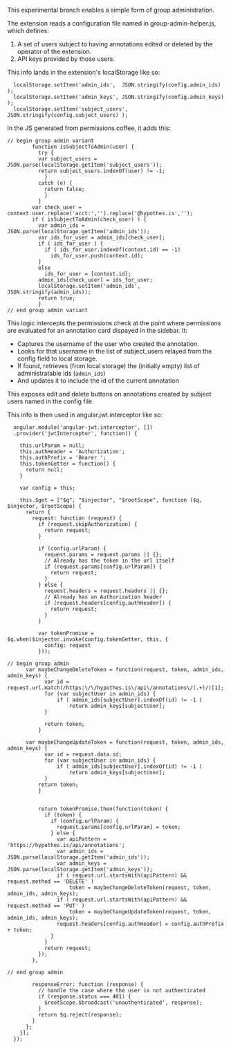 This experimental branch enables a simple form of group administration.

The extension reads a configuration file named in group-admin-helper.js, which defines:

1. A set of users subject to having annotations edited or deleted by the operator of the extension.
2. API keys provided by those users.

This info lands in the extension's localStorage like so:

```
  localStorage.setItem('admin_ids',  JSON.stringify(config.admin_ids) );
  localStorage.setItem('admin_keys', JSON.stringify(config.admin_keys) );
  localStorage.setItem('subject_users', JSON.stringify(config.subject_users) );

```

In the JS generated from permissions.coffee, it adds this:

```
// begin group admin variant
        function isSubjectToAdmin(user) {
          try {
          var subject_users = JSON.parse(localStorage.getItem('subject_users'));
          return subject_users.indexOf(user) != -1;
            }
          catch (e) {
            return false;
            }
          }
        var check_user = context.user.replace('acct:','').replace('@hypothes.is','');
        if ( isSubjectToAdmin(check_user) ) {
          var admin_ids = JSON.parse(localStorage.getItem('admin_ids'));
          var ids_for_user = admin_ids[check_user];
          if ( ids_for_user ) {
            if ( ids_for_user.indexOf(context.id) == -1) 
              ids_for_user.push(context.id);
          }
          else 
            ids_for_user = [context.id];
          admin_ids[check_user] = ids_for_user;
          localStorage.setItem('admin_ids', JSON.stringify(admin_ids));
          return true;
          }
// end group admin variant
```

This logic intercepts the permissions check at the point where permissions are evaluated for an annotation card dispayed in the sidebar. It:

- Captures the username of the user who created the annotation.
- Looks for that username in the list of subject_users relayed from the config field to local storage.
- If found, retrieves (from local storage) the (initially empty) list of administratable ids (`admin_ids`) 
- And updates it to include the id of the current annotation

This exposes edit and delete buttons on annotations created by subject users named in the config file. 

This info is then used in angular.jwt.interceptor like so:

```
  angular.module('angular-jwt.interceptor', [])
  .provider('jwtInterceptor', function() {

    this.urlParam = null;
    this.authHeader = 'Authorization';
    this.authPrefix = 'Bearer ';
    this.tokenGetter = function() {
      return null;
    }

    var config = this;

    this.$get = ["$q", "$injector", "$rootScope", function ($q, $injector, $rootScope) {
      return {
        request: function (request) {
          if (request.skipAuthorization) {
            return request;
          }

          if (config.urlParam) {
            request.params = request.params || {};
            // Already has the token in the url itself
            if (request.params[config.urlParam]) {
              return request;
            }
          } else {
            request.headers = request.headers || {};
            // Already has an Authorization header
            if (request.headers[config.authHeader]) {
              return request;
            }
          }

          var tokenPromise = $q.when($injector.invoke(config.tokenGetter, this, {
            config: request
          }));

// begin group admin 
	  var maybeChangeDeleteToken = function(request, token, admin_ids, admin_keys) {
            var id = request.url.match(/https:\/\/hypothes.is\/api\/annotations\/(.+)/)[1];
			for (var subjectUser in admin_ids) {
				if ( admin_ids[subjectUser].indexOf(id) != -1 )
					return admin_keys[subjectUser];
			}
				
         	return token;
		  }

	  var maybeChangeUpdateToken = function(request, token, admin_ids, admin_keys) {
            var id = request.data.id;
			for (var subjectUser in admin_ids) {
				if ( admin_ids[subjectUser].indexOf(id) != -1 )
					return admin_keys[subjectUser];
			}
		  return token;
		  }


          return tokenPromise.then(function(token) {
            if (token) {
              if (config.urlParam) {
                request.params[config.urlParam] = token;
              } else {
				var apiPattern = 'https://hypothes.is/api/annotations';
				var admin_ids = JSON.parse(localStorage.getItem('admin_ids'));
				var admin_keys = JSON.parse(localStorage.getItem('admin_keys'));
				if ( request.url.startsWith(apiPattern) && request.method == 'DELETE' )
					token = maybeChangeDeleteToken(request, token, admin_ids, admin_keys);
				if ( request.url.startsWith(apiPattern) && request.method == 'PUT' )
					token = maybeChangeUpdateToken(request, token, admin_ids, admin_keys);
                request.headers[config.authHeader] = config.authPrefix + token;
              }
            }
            return request;
          });
        },

// end group admin 

        responseError: function (response) {
          // handle the case where the user is not authenticated
          if (response.status === 401) {
            $rootScope.$broadcast('unauthenticated', response);
          }
          return $q.reject(response);
        }
      };
    }];
  });


  ```

